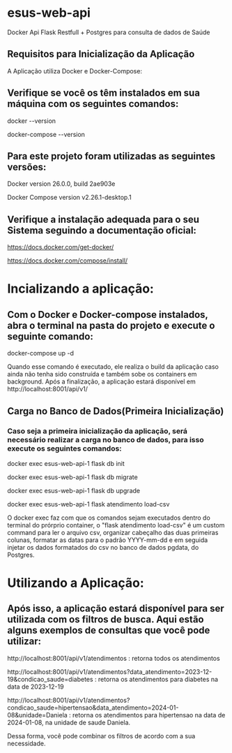 # esus-web-api
Docker Api Flask Restfull + Postgres para consulta de dados de Saúde 
## Requisitos para Inicialização da Aplicação
A Aplicação utiliza Docker e Docker-Compose:

## Verifique se você os têm instalados em sua máquina com os seguintes comandos:

docker --version

docker-compose --version

## Para este projeto foram utilizadas as seguintes versões:

Docker version 26.0.0, build 2ae903e

Docker Compose version v2.26.1-desktop.1

## Verifique a instalação adequada para o seu Sistema seguindo a documentação oficial:

https://docs.docker.com/get-docker/ 

https://docs.docker.com/compose/install/

# Incializando a aplicação:

## Com o Docker e Docker-compose instalados, abra o terminal na pasta do projeto e execute o seguinte comando:

docker-compose up -d

Quando esse comando é executado, ele realiza o build da aplicação caso ainda não tenha sido construída e também sobe os containers em background. Após a finalização, a aplicação estará disponível em http://localhost:8001/api/v1/

## Carga no Banco de Dados(Primeira Inicialização)

### Caso seja a primeira inicialização da aplicação, será necessário realizar a carga no banco de dados, para isso execute os seguintes comandos:

docker exec esus-web-api-1 flask db init

docker exec esus-web-api-1 flask db migrate

docker exec esus-web-api-1 flask db upgrade

docker exec esus-web-api-1 flask atendimento load-csv

O docker exec faz com que os comandos sejam executados dentro do terminal do prórprio container, o "flask atendimento load-csv" é um custom command para ler o arquivo csv, organizar cabeçalho das duas primeiras colunas, formatar as datas para o padrão YYYY-mm-dd e em seguida injetar os dados formatados do csv no banco de dados pgdata, do Postgres.

# Utilizando a Aplicação:

## Após isso, a aplicação estará disponível para ser utilizada com os filtros de busca. Aqui estão alguns exemplos de consultas que você pode utilizar:

http://localhost:8001/api/v1/atendimentos  :  retorna todos os atendimentos

http://localhost:8001/api/v1/atendimentos?data_atendimento=2023-12-19&condicao_saude=diabetes  :  retorna os atendimentos para diabetes na data de 2023-12-19

http://localhost:8001/api/v1/atendimentos?condicao_saude=hipertensao&data_atendimento=2024-01-08&unidade=Daniela  :  retorna os atendimentos para hipertensao na data de 2024-01-08, na unidade de saude Daniela.

Dessa forma, você pode combinar os filtros de acordo com a sua necessidade.



 
